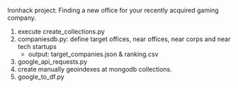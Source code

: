 Ironhack project: Finding a new office for your recently acquired gaming company.

1. execute create_collections.py
2. companiesdb.py: define target offices, near offices, near corps and near tech startups
    - output: target_companies.json & ranking.csv
3. google_api_requests.py
4. create manually geoindexes at mongodb collections.
5. google_to_df.py